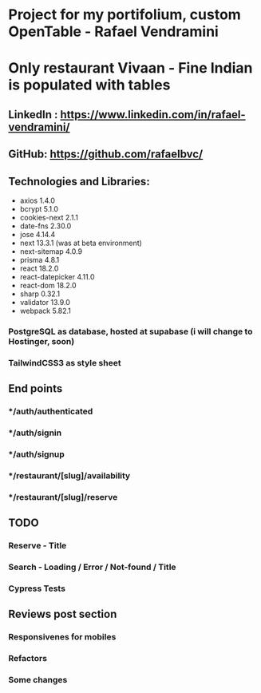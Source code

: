 # Project for my portifolium, custom OpenTable - Rafael Vendramini

# Only restaurant Vivaan - Fine Indian is populated with tables

## LinkedIn : https://www.linkedin.com/in/rafael-vendramini/

## GitHub: https://github.com/rafaelbvc/

## Technologies and Libraries:

- axios 1.4.0
- bcrypt 5.1.0
- cookies-next 2.1.1
- date-fns 2.30.0
- jose 4.14.4
- next 13.3.1 (was at beta environment)
- next-sitemap 4.0.9
- prisma 4.8.1
- react 18.2.0
- react-datepicker 4.11.0
- react-dom 18.2.0
- sharp 0.32.1
- validator 13.9.0
- webpack 5.82.1

### PostgreSQL as database, hosted at supabase (i will change to Hostinger, soon)

### TailwindCSS3 as style sheet

## End points

### \*/auth/authenticated

### \*/auth/signin

### \*/auth/signup

### \*/restaurant/[slug]/availability

### \*/restaurant/[slug]/reserve

## TODO

### Reserve - Title

### Search - Loading / Error / Not-found / Title

### Cypress Tests

## Reviews post section

### Responsivenes for mobiles

### Refactors

### Some changes
